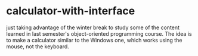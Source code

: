 # calculator-with-interface

just taking advantage of the winter break to study some of the content learned in last semester's object-oriented programming course.
The idea is to make a calculator similar to the Windows one, which works using the mouse, not the keyboard.

